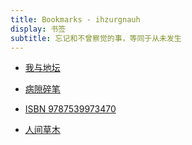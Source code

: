 ```yaml
---
title: Bookmarks - ihzurgnauh
display: 书签
subtitle: 忘记和不曾察觉的事，等同于从未发生
---
```




- [我与地坛](https://weread.qq.com/web/reader/43f327705a48fc43feb9160kecc32f3013eccbc87e4b62e)

- [病隙碎笔](https://weread.qq.com/web/reader/87d32d00715af12587d0237?)

- [ISBN 9787539973470](https://www.bing.com/search?q=ISBN9787539973470&qs=n&form=QBRE&sp=-1&lq=0&pq=isbn9787539973470&sc=10-17&sk=&cvid=082B1C326AA74D1691BE6BEC9A6B6C8D&ghsh=0&ghacc=0&ghpl=)
- [人间草木](https://weread.qq.com/web/bookDetail/df9323b07189ae18df9c901)

